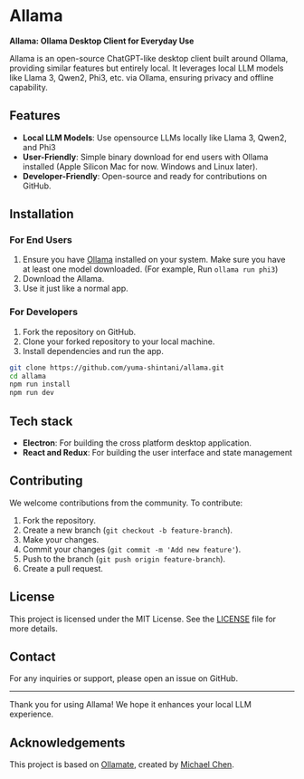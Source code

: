 # Allama

**Allama: Ollama Desktop Client for Everyday Use**

Allama is an open-source ChatGPT-like desktop client built around Ollama, providing similar features but entirely local. It leverages local LLM models like Llama 3, Qwen2, Phi3, etc. via Ollama, ensuring privacy and offline capability.

## Features

- **Local LLM Models**: Use opensource LLMs locally like Llama 3, Qwen2, and Phi3
- **User-Friendly**: Simple binary download for end users with Ollama installed (Apple Silicon Mac for now. Windows and Linux later).
- **Developer-Friendly**: Open-source and ready for contributions on GitHub.

## Installation

### For End Users

1. Ensure you have [Ollama](https://ollama.com) installed on your system. Make sure you have at least one model downloaded. (For example, Run `ollama run phi3`)
2. Download the Allama.
3. Use it just like a normal app.

### For Developers

1. Fork the repository on GitHub.
2. Clone your forked repository to your local machine.
3. Install dependencies and run the app.

```bash
git clone https://github.com/yuma-shintani/allama.git
cd allama
npm run install
npm run dev
```

## Tech stack

- **Electron**: For building the cross platform desktop application.
- **React and Redux**: For building the user interface and state management

## Contributing

We welcome contributions from the community. To contribute:

1. Fork the repository.
2. Create a new branch (`git checkout -b feature-branch`).
3. Make your changes.
4. Commit your changes (`git commit -m 'Add new feature'`).
5. Push to the branch (`git push origin feature-branch`).
6. Create a pull request.

## License

This project is licensed under the MIT License. See the [LICENSE](LICENSE) file for more details.

## Contact

For any inquiries or support, please open an issue on GitHub.

---

Thank you for using Allama! We hope it enhances your local LLM experience.

## Acknowledgements

This project is based on [Ollamate](https://github.com/humangems/ollamate), created by [Michael Chen](https://github.com/mechiland).
